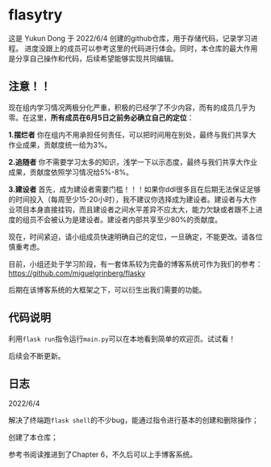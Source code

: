 # flasytry 
这是 Yukun Dong 于 2022/6/4 创建的github仓库，用于存储代码，记录学习进程。
进度没跟上的成员可以参考这里的代码进行体会。同时，本仓库的最大作用是分享自己操作和代码，后续希望能够实现共同编辑。

## 注意！！
现在组内学习情况两极分化严重，积极的已经学了不少内容，而有的成员几乎为零。在这里，**所有成员在6月5日之前务必确立自己的定位**：

**1.摆烂者**  你在组内不用承担任何责任，可以把时间用在别处，最终与我们共享大作业成果，贡献度统一给为3%。

**2.追随者**  你不需要学习太多的知识，浅学一下以示态度，最终与我们共享大作业成果，贡献度依照学习情况给5%-8%。

**3.建设者**  首先，成为建设者需要门槛！！！如果你ddl很多且在后期无法保证足够的时间投入（每周至少15-20小时），我不建议你选择成为建设者。建设者与大作业项目本身直接挂钩，而且建设者之间水平差异不应太大，能力欠缺或者跟不上进度的组员不会被认为是建设者。建设者内部共享至少80%的贡献度。

现在，时间紧迫，请小组成员快速明确自己的定位，一旦确定，不能更改。请各位慎重考虑。

目前，小组还处于学习阶段，有一套体系较为完备的博客系统可作为我们的参考：https://github.com/miguelgrinberg/flasky

后期在该博客系统的大框架之下，可以衍生出我们需要的功能。

## 代码说明
利用`flask run`指令运行`main.py`可以在本地看到简单的欢迎页。试试看！

后续会不断更新。

## 日志
2022/6/4 

解决了终端跑`flask shell`的不少bug，能通过指令进行基本的创建和删除操作；

创建了本仓库；

参考书阅读推进到了Chapter 6，不久后可以上手博客系统。
